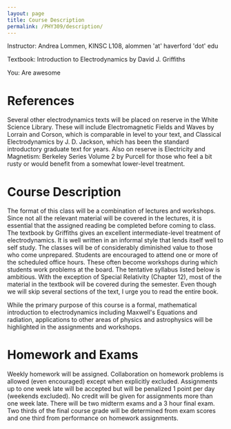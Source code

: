 ```yaml
---
layout: page
title: Course Description 
permalink: /PHY309/description/
---
```


Instructor:  Andrea Lommen, KINSC L108, alommen 'at' haverford 'dot' edu

Textbook:  Introduction to Electrodynamics by David J. Griffiths

You: Are awesome

# References  
Several other electrodynamics texts will be placed on reserve in the White Science Library. These will include Electromagnetic Fields and Waves by Lorrain and Corson, which is comparable in level to your text, and Classical Electrodynamics by J. D. Jackson, which has been the standard introductory graduate text for years. Also on reserve is Electricity and Magnetism:  Berkeley Series Volume 2 by Purcell for those who feel a bit rusty or would benefit from a somewhat lower-level treatment.

# Course Description

The format of this class will be a combination of lectures and workshops. Since not all the relevant material will be covered in the lectures, it is essential that the assigned reading be completed before coming to class. The textbook by Griffiths gives an excellent intermediate-level treatment of electrodynamics. It is well written in an informal style that lends itself well to self study. The classes will be of considerably diminished value to those who come unprepared.  Students are encouraged to attend one or more of the scheduled office hours. These often  become workshops during which students work problems at the board.  The tentative syllabus listed below is ambitious. With the exception of Special Relativity (Chapter 12), most of the material in the textbook will be covered during the semester. Even though we will skip several sections of the text, I urge you to read the entire book. 

While the primary purpose of this course is a formal, mathematical introduction to electrodynamics including Maxwell's Equations and radiation, applications to other areas of physics and astrophysics will be highlighted in the assignments and workshops.

# Homework and Exams

Weekly homework will be assigned. Collaboration on homework problems is allowed (even encouraged) except when explicitly excluded.  Assignments up to one week late will be accepted but will be penalized 1 point per day (weekends excluded).  No credit will be given for assignments more than one week late.  There will be two midterm exams and a 3 hour final exam. Two thirds of the final course grade will be determined from exam scores and one third from performance on homework assignments.
